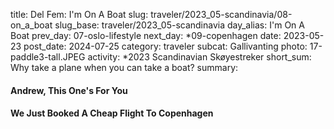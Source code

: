 title: Del Fem: I'm On A Boat
slug: traveler/2023_05-scandinavia/08-on_a_boat
slug_base: traveler/2023_05-scandinavia
day_alias: I'm On A Boat
prev_day: 07-oslo-lifestyle
next_day: *09-copenhagen
date: 2023-05-23
post_date: 2024-07-25
category: traveler
subcat: Gallivanting
photo: 17-paddle3-tall.JPEG
activity: *2023 Scandinavian Sk&oslash;yestreker
short_sum: Why take a plane when you can take a boat?
summary: 

<h4 class="article-subheader">Andrew, This One's For You</h4>



<h4 class="article-subheader">We Just Booked A Cheap Flight To Copenhagen</h4>
